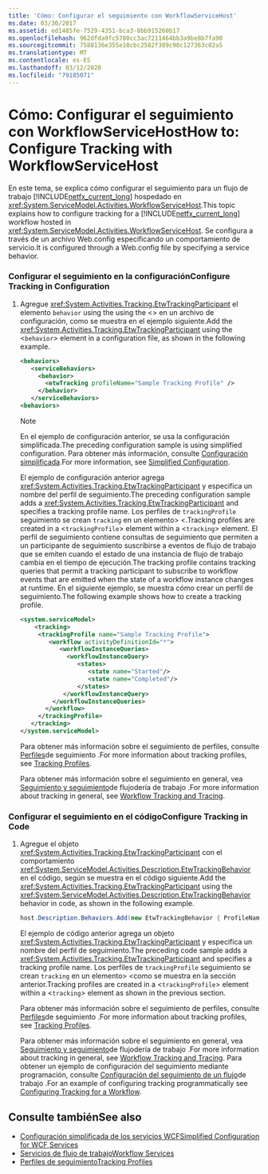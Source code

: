 ```yaml
---
title: 'Cómo: Configurar el seguimiento con WorkflowServiceHost'
ms.date: 03/30/2017
ms.assetid: ed1485fe-7529-4351-bca3-8bb915260b17
ms.openlocfilehash: 962dfda9fc5780cc3ac7211464bb3a9be8b7fa90
ms.sourcegitcommit: 7588136e355e10cbc2582f389c90c127363c02a5
ms.translationtype: MT
ms.contentlocale: es-ES
ms.lasthandoff: 03/12/2020
ms.locfileid: "79185071"
---
```

# <a name="how-to-configure-tracking-with-workflowservicehost"></a><span data-ttu-id="fbcd7-102">Cómo: Configurar el seguimiento con WorkflowServiceHost</span><span class="sxs-lookup"><span data-stu-id="fbcd7-102">How to: Configure Tracking with WorkflowServiceHost</span></span>
<span data-ttu-id="fbcd7-103">En este tema, se explica cómo configurar el seguimiento para un flujo de trabajo [!INCLUDE[netfx_current_long](../../../../includes/netfx-current-long-md.md)] hospedado en <xref:System.ServiceModel.Activities.WorkflowServiceHost>.</span><span class="sxs-lookup"><span data-stu-id="fbcd7-103">This topic explains how to configure tracking for a [!INCLUDE[netfx_current_long](../../../../includes/netfx-current-long-md.md)] workflow hosted in <xref:System.ServiceModel.Activities.WorkflowServiceHost>.</span></span> <span data-ttu-id="fbcd7-104">Se configura a través de un archivo Web.config especificando un comportamiento de servicio.</span><span class="sxs-lookup"><span data-stu-id="fbcd7-104">It is configured through a Web.config file by specifying a service behavior.</span></span>  
  
### <a name="configure-tracking-in-configuration"></a><span data-ttu-id="fbcd7-105">Configurar el seguimiento en la configuración</span><span class="sxs-lookup"><span data-stu-id="fbcd7-105">Configure Tracking in Configuration</span></span>  
  
1. <span data-ttu-id="fbcd7-106">Agregue <xref:System.Activities.Tracking.EtwTrackingParticipant> el elemento `behavior` using the using the <> en un archivo de configuración, como se muestra en el ejemplo siguiente.</span><span class="sxs-lookup"><span data-stu-id="fbcd7-106">Add the <xref:System.Activities.Tracking.EtwTrackingParticipant> using the <`behavior`> element in a configuration file, as shown in the following example.</span></span>  
  
    ```xml  
    <behaviors>  
       <serviceBehaviors>  
         <behavior>  
           <etwTracking profileName="Sample Tracking Profile" />  
         </behavior>
       </serviceBehaviors>  
    <behaviors>  
    ```  
  
    > [!NOTE]
    > <span data-ttu-id="fbcd7-107">En el ejemplo de configuración anterior, se usa la configuración simplificada.</span><span class="sxs-lookup"><span data-stu-id="fbcd7-107">The preceding configuration sample is using simplified configuration.</span></span> <span data-ttu-id="fbcd7-108">Para obtener más información, consulte [Configuración simplificada](../../../../docs/framework/wcf/simplified-configuration.md).</span><span class="sxs-lookup"><span data-stu-id="fbcd7-108">For more information, see [Simplified Configuration](../../../../docs/framework/wcf/simplified-configuration.md).</span></span>  
  
     <span data-ttu-id="fbcd7-109">El ejemplo de configuración anterior agrega <xref:System.Activities.Tracking.EtwTrackingParticipant> y especifica un nombre del perfil de seguimiento.</span><span class="sxs-lookup"><span data-stu-id="fbcd7-109">The preceding configuration sample adds a <xref:System.Activities.Tracking.EtwTrackingParticipant> and specifies a tracking profile name.</span></span> <span data-ttu-id="fbcd7-110">Los perfiles de `trackingProfile` seguimiento se crean `tracking` en un elemento> <dentro de un elemento> <.</span><span class="sxs-lookup"><span data-stu-id="fbcd7-110">Tracking profiles are created in a <`trackingProfile`> element within a <`tracking`> element.</span></span> <span data-ttu-id="fbcd7-111">El perfil de seguimiento contiene consultas de seguimiento que permiten a un participante de seguimiento suscribirse a eventos de flujo de trabajo que se emiten cuando el estado de una instancia de flujo de trabajo cambia en el tiempo de ejecución.</span><span class="sxs-lookup"><span data-stu-id="fbcd7-111">The tracking profile contains tracking queries that permit a tracking participant to subscribe to workflow events that are emitted when the state of a workflow instance changes at runtime.</span></span> <span data-ttu-id="fbcd7-112">En el siguiente ejemplo, se muestra cómo crear un perfil de seguimiento.</span><span class="sxs-lookup"><span data-stu-id="fbcd7-112">The following example shows how to create a tracking profile.</span></span>  
  
    ```xml  
    <system.serviceModel>  
        <tracking>
         <trackingProfile name="Sample Tracking Profile">  
            <workflow activityDefinitionId="*">  
               <workflowInstanceQueries>  
                 <workflowInstanceQuery>  
                    <states>  
                       <state name="Started"/>  
                       <state name="Completed"/>  
                    </states>  
                </workflowInstanceQuery>  
             </workflowInstanceQueries>  
           </workflow>  
         </trackingProfile>
       </tracking>  
    </system.serviceModel>  
    ```  
  
     <span data-ttu-id="fbcd7-113">Para obtener más información sobre el seguimiento de perfiles, consulte [Perfiles](../../../../docs/framework/windows-workflow-foundation/tracking-profiles.md)de seguimiento .</span><span class="sxs-lookup"><span data-stu-id="fbcd7-113">For more information about tracking profiles, see [Tracking Profiles](../../../../docs/framework/windows-workflow-foundation/tracking-profiles.md).</span></span>  
  
     <span data-ttu-id="fbcd7-114">Para obtener más información sobre el seguimiento en general, vea [Seguimiento y seguimiento](../../../../docs/framework/windows-workflow-foundation/workflow-tracking-and-tracing.md)de flujodería de trabajo .</span><span class="sxs-lookup"><span data-stu-id="fbcd7-114">For more information about tracking in general, see [Workflow Tracking and Tracing](../../../../docs/framework/windows-workflow-foundation/workflow-tracking-and-tracing.md).</span></span>  
  
### <a name="configure-tracking-in-code"></a><span data-ttu-id="fbcd7-115">Configurar el seguimiento en el código</span><span class="sxs-lookup"><span data-stu-id="fbcd7-115">Configure Tracking in Code</span></span>  
  
1. <span data-ttu-id="fbcd7-116">Agregue el objeto <xref:System.Activities.Tracking.EtwTrackingParticipant> con el comportamiento <xref:System.ServiceModel.Activities.Description.EtwTrackingBehavior> en el código, según se muestra en el código siguiente.</span><span class="sxs-lookup"><span data-stu-id="fbcd7-116">Add the <xref:System.Activities.Tracking.EtwTrackingParticipant> using the <xref:System.ServiceModel.Activities.Description.EtwTrackingBehavior> behavior in code, as shown in the following example.</span></span>  
  
    ```csharp  
    host.Description.Behaviors.Add(new EtwTrackingBehavior { ProfileName = "Sample Tracking Profile" });  
    ```  
  
     <span data-ttu-id="fbcd7-117">El ejemplo de código anterior agrega un objeto <xref:System.Activities.Tracking.EtwTrackingParticipant> y especifica un nombre del perfil de seguimiento.</span><span class="sxs-lookup"><span data-stu-id="fbcd7-117">The preceding code sample adds a <xref:System.Activities.Tracking.EtwTrackingParticipant> and specifies a tracking profile name.</span></span> <span data-ttu-id="fbcd7-118">Los perfiles de `trackingProfile` seguimiento se crean `tracking` en un elemento> <dentro de un elemento> <como se muestra en la sección anterior.</span><span class="sxs-lookup"><span data-stu-id="fbcd7-118">Tracking profiles are created in a <`trackingProfile`> element within a <`tracking`> element as shown in the previous section.</span></span>  
  
     <span data-ttu-id="fbcd7-119">Para obtener más información sobre el seguimiento de perfiles, consulte [Perfiles](../../../../docs/framework/windows-workflow-foundation/tracking-profiles.md)de seguimiento .</span><span class="sxs-lookup"><span data-stu-id="fbcd7-119">For more information about tracking profiles, see [Tracking Profiles](../../../../docs/framework/windows-workflow-foundation/tracking-profiles.md).</span></span>  
  
     <span data-ttu-id="fbcd7-120">Para obtener más información sobre el seguimiento en general, vea [Seguimiento y seguimiento](../../../../docs/framework/windows-workflow-foundation/workflow-tracking-and-tracing.md)de flujodería de trabajo .</span><span class="sxs-lookup"><span data-stu-id="fbcd7-120">For more information about tracking in general, see [Workflow Tracking and Tracing](../../../../docs/framework/windows-workflow-foundation/workflow-tracking-and-tracing.md).</span></span> <span data-ttu-id="fbcd7-121">Para obtener un ejemplo de configuración del seguimiento mediante programación, consulte [Configuración del seguimiento de un flujo](../../../../docs/framework/windows-workflow-foundation/configuring-tracking-for-a-workflow.md)de trabajo .</span><span class="sxs-lookup"><span data-stu-id="fbcd7-121">For an example of configuring tracking programmatically see [Configuring Tracking for a Workflow](../../../../docs/framework/windows-workflow-foundation/configuring-tracking-for-a-workflow.md).</span></span>  
  
## <a name="see-also"></a><span data-ttu-id="fbcd7-122">Consulte también</span><span class="sxs-lookup"><span data-stu-id="fbcd7-122">See also</span></span>

- [<span data-ttu-id="fbcd7-123">Configuración simplificada de los servicios WCF</span><span class="sxs-lookup"><span data-stu-id="fbcd7-123">Simplified Configuration for WCF Services</span></span>](../../../../docs/framework/wcf/samples/simplified-configuration-for-wcf-services.md)
- [<span data-ttu-id="fbcd7-124">Servicios de flujo de trabajo</span><span class="sxs-lookup"><span data-stu-id="fbcd7-124">Workflow Services</span></span>](../../../../docs/framework/wcf/feature-details/workflow-services.md)
- [<span data-ttu-id="fbcd7-125">Perfiles de seguimiento</span><span class="sxs-lookup"><span data-stu-id="fbcd7-125">Tracking Profiles</span></span>](../../../../docs/framework/windows-workflow-foundation/tracking-profiles.md)
